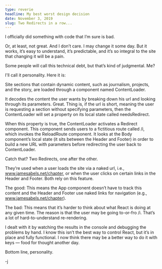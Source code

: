 ```yaml
---
type: reverie
headline: My best worst design decision
date: November 3, 2019
slug: Two Redirects in a row...
---
```


I officially did something with code that I’m sure is bad. 

Or, at least, not great. And I don’t care. I may change it some day. But it works, it’s easy to understand, it’s predictable, and it’s so integral to the site that changing it will be a pain. 

Some people will call this technical debt, but that’s kind of judgmental. Me? 

I'll call it personality. Here it is:

Site sections that contain dynamic content, such as journalism, projects, and the story, are loaded through a component named ContentLoader. 

It decodes the content the user wants by breaking down his url and looking through its parameters. Great. Thing is, if the url is short, meaning the user is requesting a section without specifying parameters, then the ContentLoader will set a property on its local state called needsRedirect. 

When this property is true, the ContentLoader activates a Redirect component. This component sends users to a fictitious route called /i, which invokes the ReloadRoute component. It looks at the Body component’s local state (it sits between the Header and Footer) in order to build a new URL with parameters before redirecting the user back to ContentLoader. 

Catch that? Two Redirects, one after the other. 

They’re used when a user loads the site via a naked url, i.e., www.jamesabels.net/chapter, or when the user clicks on certain links in the Header and Footer. Both rely on this feature. 

The good: This means the App component doesn’t have to track this content and the Header and Footer use naked links for navigation (e.g., www.jamesabels.net/chapter). 

The bad: This means that it’s harder to think about what React is doing at any given time. The reason is that the user may be going to-or-fro /i. That’s a lot of hard-to-understand re-rendering.

I dealt with it by watching the results in the console and debugging the problems by hand. I know this isn’t the best way to control React, but it’s in place and fully functional. I now think there may be a better way to do it with keys — food for thought another day.

Bottom line, personality. 

 -j
